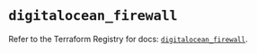 # `digitalocean_firewall`

Refer to the Terraform Registry for docs: [`digitalocean_firewall`](https://registry.terraform.io/providers/digitalocean/digitalocean/2.44.1/docs/resources/firewall).
